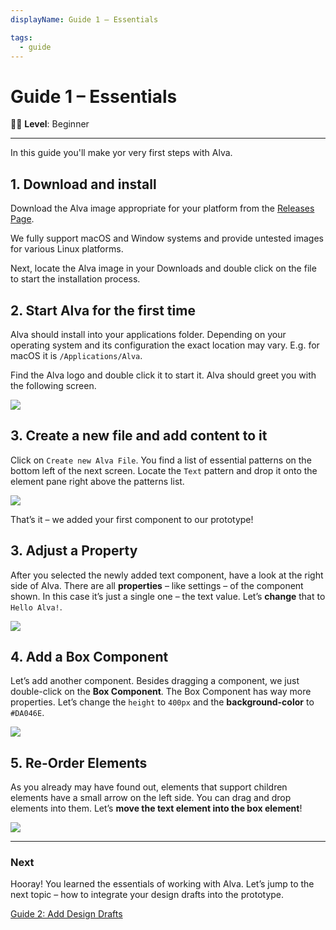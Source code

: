```yaml
---
displayName: Guide 1 – Essentials

tags:
  - guide
---
```


# Guide 1 – Essentials

:woman_student: **Level**: Beginner

---

In this guide you'll make yor very first steps with Alva.



## 1. Download and install

Download the Alva image appropriate for your platform from the [Releases Page](https://github.com/meetalva/alva/releases). 

We fully support macOS and Window systems and provide untested images for various Linux platforms.

Next, locate the Alva image in your Downloads and double click on the file to start the installation process.

## 2. Start Alva for the first time

Alva should install into your applications folder. Depending on your operating system and
its configuration the exact location may vary. E.g. for macOS it is `/Applications/Alva`. 

Find the Alva logo and double click it to start it. Alva should greet you with the following screen.

![](https://media.meetalva.io/alva-greeting.png)


## 3. Create a new file and add content to it

Click on `Create new Alva File`. You find a list of essential patterns on the bottom left of the next screen.
Locate the `Text` pattern and drop it onto the element pane right above the patterns list.

![](https://media.meetalva.io/guides/guide-01-01.gif)

That’s it – we added your first component to our prototype!

## 3. Adjust a Property
After you selected the newly added text component, have a look at the right side of Alva. There are all **properties** – like settings – of the component shown. In this case it’s just a single one – the text value. Let’s **change** that to `Hello Alva!`.

![](https://media.meetalva.io/properties.png)

## 4. Add a Box Component
Let’s add another component. Besides dragging a component, we just double-click on the **Box Component**. The Box Component has way more properties. Let’s change the `height` to `400px` and the **background-color** to `#DA046E`.

![](https://media.meetalva.io/box-color.png)

## 5. Re-Order Elements
As you already may have found out, elements that support children elements have a small arrow on the left side. You can drag and drop elements into them. Let’s **move the text element into the box element**!

![](https://media.meetalva.io/box-nesting.png)

---

### Next
Hooray! You learned the essentials of working with Alva. Let’s jump to the next topic – how to integrate your design drafts into the prototype.

[Guide 2: Add Design Drafts](./doc/docs/guides/design?guides-enabled=true)
